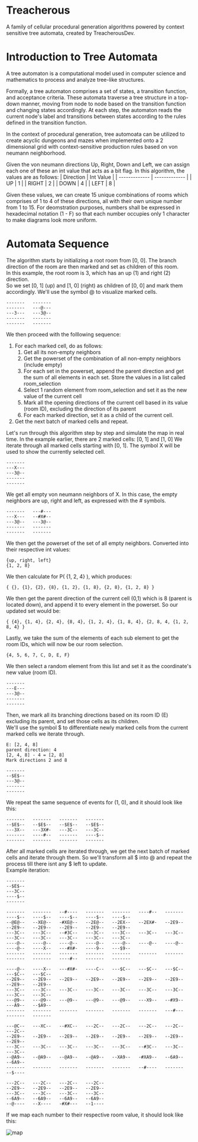 # Treacherous

A family of cellular procedural generation algorithms powered by context sensitive tree automata, created by TreacherousDev.


# Introduction to Tree Automata
A tree automaton is a computational model used in computer science and mathematics to process and analyze tree-like structures. 

Formally, a tree automaton comprises a set of states, a transition function, and acceptance criteria. These automata traverse a tree structure in a top-down manner, moving from node to node based on the transition function and changing states accordingly. At each step, the automaton reads the current node's label and transitions between states according to the rules defined in the transition function.

In the context of procedural generation, tree automoata can be utilized to create acyclic dungeons and mazes when implemented onto a 2 dimensional grid with context-sensitive production rules based on von neumann neighborhood.

Given the von neumann directions Up, Right, Down and Left, we can assign each one of these an int value that acts as a bit flag. In this algorithm, the values are as follows:
| Direction     | Int Value     |
| ------------- | ------------- |
| UP            | 1             |
| RIGHT         | 2             |
| DOWN          | 4             |
| LEFT          | 8             |

Given these values, we can create 15 unique combinations of rooms which comprises of 1 to 4 of these directions, all with their own unique number from 1 to 15.
For deomstration purposes, numbers shall be expressed in hexadecimal notation (1 - F) so that each number occupies only 1 character to make diagrams look more uniform.


# Automata Sequence
The algorithm starts by initializing a root room from [0, 0]. The branch direction of the room are then marked and set as children of this room.  
In this example, the root room is 3, which has an up (1) and right (2) direction.  
So we set [0, 1] (up) and [1, 0] (right) as children of [0, 0] and mark them accordingly. We'll use the symbol @ to visualize marked cells.
```
-------   -------
-------   ---@---
---3---   ---3@--
-------   -------
-------   -------
```
We then proceed with the folllowing sequence:
1. For each marked cell, do as follows:
   1.  Get all its non-empty neighbors
   2.  Get the powerset of the combination of all non-empty neighbors (include empty)
   3.  For each set in the powerset, append the parent direction and get the sum of all elements in each set. Store the values in a list called room_selection
   5.  Select 1 random element from room_selection and set it as the new value of the current cell
   6.  Mark all the opening directions of the current cell based in its value (room ID), excluding the direction of its parent
   7.  For each marked direction, set it as a child of the current cell.
2. Get the next batch of marked cells and repeat.

Let's run through this algorithm step by step and simulate the map in real time.
In the example earlier, there are 2 marked cells: [0, 1] and [1, 0]
We iterate through all marked cells starting with [0, 1]. The symbol X will be used to show the currently selected cell.
```
-------     
---X---  
---3@--     
-------   
-------   
```
We get all empty von neumann neighbors of X. In this case, the empty neighbors are up, right and left, as expressed with the # symbols.
```
-------   ---#---  
---X---   --#X#-- 
---3@--   ---3@--   
-------   -------  
-------   -------  
```
We then get the powerset of the set of all empty neighbors.
Converted into their respective int values:
```
{up, right, left}
{1, 2, 8}
```
We then calculate for P( {1, 2, 4} ), which produces:
```
{ {}, {1}, {2}, {8}, {1, 2}, {1, 8}, {2, 8}, {1, 2, 8} }
```
We then get the parent direction of the current cell (0,1) which is 8 (parent is located down), and append it to every element in the powerset. So our updated set would be:
```
{ {4}, {1, 4}, {2, 4}, {8, 4}, {1, 2, 4}, {1, 8, 4}, {2, 8, 4, {1, 2, 8, 4} }
```
Lastly, we take the sum of the elements of each sub element to get the room IDs, which will now be our room selection.
```
{4, 5, 6, 7, C, D, E, F}
```
We then select a random element from this list and set it as the coordinate's new value (room ID). 
```
------- 
---E---
---3@-- 
-------
-------
```
Then, we mark all its branching directions based on its room ID (E) excluding its parent, and set those cells as its children.  
We'll use the symbol $ to differentiate newly marked cells from the current marked cells we iterate through.
```
E: [2, 4, 8]
parent direction: 4
[2, 4, 8] - 4 = [2, 8]
Mark directions 2 and 8
```
```
------- 
--$E$--
---3@-- 
-------
-------
```

We repeat the same sequence of events for (1, 0), and it should look like this:
```
-------   -------   -------   -------
--$E$--   --$E$--   --$E$--   --$E$--
---3X--   ---3X#-   ---3C--   ---3C--
-------   ----#--   -------   ----$--
-------   -------   -------   -------
```
After all marked cells are iterated through, we get the next batch of marked cells and iterate through them. So we'll transform all $ into @ and repeat the process till there isnt any $ left to update.  
Example iteration:
```
-------
--$E$--
---3C--
----$--
-------
      
-------   -------   --#----   -------   -------   ----#--   -------   ----$--   ----$--   ----$--   ----$--   ----$--
--@E@--   --XE@--   -#XE@--   --2E@--   --2EX--   --2EX#-   --2E9--   --2E9--   --2E9--   --2E9--   --2E9--   --2E9--
---3C--   ---3C--   --#3C--   ---3C--   ---3C--   ---3C--   ---3C--   ---3C--   ---3C--   ---3C--   ---3C--   ---3C--
----@--   ----@--   ----@--   ----@--   ----@--   ----@--   ----@--   ----@--   ----X--   ---#X#-   ----9--   ---$9--
-------   -------   -------   -------   -------   -------   -------   -------   -------   ----#--   -------   -------

----@--   ----X--   ---#X#-   ----C--   ---$C--   ---$C--   ---$C--   ---$C--   ---$C--
--2E9--   --2E9--   --2E9--   --2E9--   --2E9--   --2E9--   --2E9--   --2E9--   --2E9--
---3C--   ---3C--   ---3C--   ---3C--   ---3C--   ---3C--   ---3C--   ---3C--   ---3C--
---@9--   ---@9--   ---@9--   ---@9--   ---@9--   ---X9--   --#X9--   ---A9--   --$A9--
-------   -------   -------   -------   -------   -------   ---#---   -------   -------

---@C--   ---XC--   --#XC--   ---2C--   ---2C--   ---2C--   ---2C--   ---2C--
--2E9--   --2E9--   --2E9--   --2E9--   --2E9--   --2E9--   --2E9--   --2E9--
---3C--   ---3C--   ---3C--   ---3C--   ---3C--   --#3C--   ---3C--   ---3C--
--@A9--   --@A9--   --@A9--   --@A9--   --XA9--   -#XA9--   --6A9--   --6A9--
-------   -------   -------   -------   -------   --#----   -------   --$----

---2C--   ---2C--   ---2C--   ---2C--
--2E9--   --2E9--   --2E9--   --2E9--
---3C--   ---3C--   ---3C--   ---3C--
--6A9--   --6A9--   --6A9--   --6A9--
--@----   --X----   -#X#---   --1----
```
If we map each number to their respective room value, it should look like this:

![map](https://github.com/TreacherousDev/Cellular-Procedural-Generation-with-Tilemaps/assets/55629534/9c00c436-1a28-4e9c-86d3-0e3ae5c57dce)
